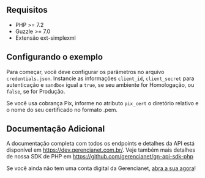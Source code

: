 ## **Requisitos**
* PHP >= 7.2
* Guzzle >= 7.0
* Extensão ext-simplexml


## **Configurando o exemplo**
Para começar, você deve configurar os parâmetros no arquivo `credentials.json`. Instancie as informações `client_id`, `client_secret` para autenticação e `sandbox` igual a `true`, se seu ambiente for Homologação, ou `false`, se for Produção.

Se você usa cobrança Pix, informe no atributo `pix_cert` o diretório relativo e o nome do seu certificado no formato .pem.

## **Documentação Adicional**

A documentação completa com todos os endpoints e detalhes da API está disponível em https://dev.gerencianet.com.br/.
Veje também mais detalhes de nossa SDK de PHP em https://github.com/gerencianet/gn-api-sdk-php

Se você ainda não tem uma conta digital da Gerencianet, [abra a sua agora](https://sistema.gerencianet.com.br/)!
